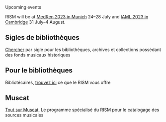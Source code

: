 <article class="notification is-warning is-light">
    <p class="has-text-weight-semibold">Upcoming events</p>
    <p>RISM will be at <a href="/events/2023/07/18/two-rism-sessions-at-medren-2023.html">MedRen 2023 in Munich</a> 24–28 July and <a href="/publications/iaml-congresses/2023.html">IAML 2023 in Cambridge</a> 31 July–4 August.</p>
</article>

## Sigles de bibliothèques

[Chercher](/community/sigla.html) par sigle pour les bibliothèques, archives et collections possédant des fonds musicaux historiques

## Pour le bibliothèques

Bibliotécaires, [trouvez ici](/organization/rism-for-libraries.html) ce que le RISM vous offre

## Muscat

[Tout sur Muscat](/community/muscat.html), Le programme spécialisé du RISM pour le catalogage des sources musicales
